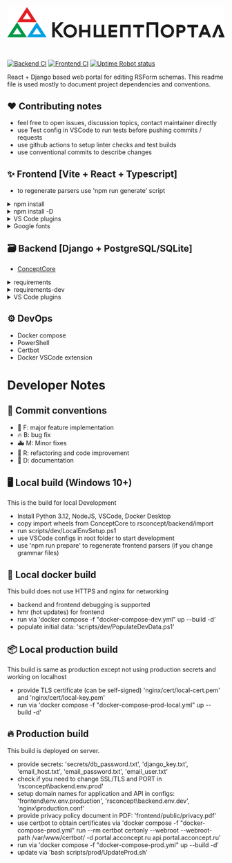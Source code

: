 <div align="center">
  <a href="https://portal.acconcept.ru/" target="_blank">
    <img width="650" src="rsconcept/frontend/public/logo_full.svg" />
  </a>
</div>

<br />
<br />

[![Backend CI](https://github.com/IRBorisov/ConceptPortal/actions/workflows/backend.yml/badge.svg?branch=main)](https://github.com/IRBorisov/ConceptPortal/actions/workflows/backend.yml)
[![Frontend CI](https://github.com/IRBorisov/ConceptPortal/actions/workflows/frontend.yml/badge.svg?branch=main)](https://github.com/IRBorisov/ConceptPortal/actions/workflows/frontend.yml)
[![Uptime Robot status](https://img.shields.io/uptimerobot/status/m797659312-8ab26c72de49d8d92eccc06e?label=Live%20Server)](https://portal.acconcept.ru)

React + Django based web portal for editing RSForm schemas.
This readme file is used mostly to document project dependencies and conventions.

## ❤️ Contributing notes

- feel free to open issues, discussion topics, contact maintainer directly
- use Test config in VSCode to run tests before pushing commits / requests
- use github actions to setup linter checks and test builds
- use conventional commits to describe changes

## ✨ Frontend [Vite + React + Typescript]

- to regenerate parsers use 'npm run generate' script

<details>
  <summary>npm install</summary>
  <pre>
  - axios
  - clsx
  - react-icons
  - react-router
  - react-toastify
  - react-tabs
  - react-intl
  - react-error-boundary
  - react-tooltip
  - react-zoom-pan-pinch
  - react-hook-form
  - react-scan
  - reactflow
  - js-file-download
  - use-debounce
  - qrcode.react
  - zustand
  - zod
  - @hookform/resolvers
  - @tanstack/react-table
  - @tanstack/react-query
  - @tanstack/react-query-devtools
  - @uiw/react-codemirror
  - @uiw/codemirror-themes
  - @lezer/lr
  - @dagrejs/dagre
  </pre>
</details>
<details>
  <summary>npm install -D</summary>
  <pre>
  - tailwindcss
  - eslint-plugin-import
  - eslint-plugin-react-compiler
  - eslint-plugin-simple-import-sort
  - eslint-plugin-react-hooks
  - eslint-plugin-tsdoc
  - eslint-plugin-playwright
  - babel-plugin-react-compiler
  - vite
  - jest
  - shadcn
  - ts-jest
  - stylelint
  - stylelint-config-recommended
  - stylelint-config-standard
  - stylelint-config-tailwindcss
  - @vitejs/plugin-react
  - @types/jest
  - @lezer/generator
  - @playwright/test
  </pre>
</details>
<details>
  <summary>VS Code plugins</summary>
  <pre>
  - ESLint
  - Colorize
  - Tailwind CSS IntelliSense
  - Code Spell Checker (eng + rus)
  - Backticks
  - Svg Preview
  - TODO Highlight v2
  - Prettier
  - PowerShell (for Windows dev env)
  </pre>
</details>
<details>
  <summary>Google fonts</summary>
  <pre>
  - Fira Code
  - Rubik
  - Alegreya Sans SC
  - Noto Sans Math
  - Noto Sans Symbol
  - Noto Color Emoji
  </pre>
</details>

## 🗃️ Backend [Django + PostgreSQL/SQLite]

- [ConceptCore](https://github.com/IRBorisov/ConceptCore)
<details>
  <summary>requirements</summary>
  <pre>
  - django
  - djangorestframework
  - django-cors-headers
  - django-filter
  - drf-spectacular
  - tzdata
  - gunicorn
  - coreapi
  - psycopg2-binary
  - cctext
  - pyconcept
  </pre>
</details>
<details>
  <summary>requirements-dev</summary>
  <pre>
  - coverage
  - pylint
  - mypy
  - djangorestframework-stubs[compatible-mypy]
  </pre>
</details>
<details>
  <summary>VS Code plugins</summary>
  <pre>
  - Pylance
  - Pylint
  - autopep8
  - isort
  - Django
  - SQLite
  - Playwright
  </pre>
</details>

## ⚙️ DevOps

- Docker compose
- PowerShell
- Certbot
- Docker VSCode extension

# Developer Notes

## 📝 Commit conventions

- 🚀 F: major feature implementation
- 🔥 B: bug fix
- 🚑 M: Minor fixes
- 🔧 R: refactoring and code improvement
- 📝 D: documentation

## 🖥️ Local build (Windows 10+)

This is the build for local Development

- Install Python 3.12, NodeJS, VSCode, Docker Desktop
- copy import wheels from ConceptCore to rsconcept/backend/import
- run scripts/dev/LocalEnvSetup.ps1
- use VSCode configs in root folder to start development
- use 'npm run prepare' to regenerate frontend parsers (if you change grammar files)

## 🔭 Local docker build

This build does not use HTTPS and nginx for networking

- backend and frontend debugging is supported
- hmr (hot updates) for frontend
- run via 'docker compose -f "docker-compose-dev.yml" up --build -d'
- populate initial data: 'scripts/dev/PopulateDevData.ps1'

## 📦 Local production build

This build is same as production except not using production secrets and working on localhost

- provide TLS certificate (can be self-signed) 'nginx/cert/local-cert.pem' and 'nginx/cert/local-key.pem'
- run via 'docker compose -f "docker-compose-prod-local.yml" up --build -d'

## 🔥 Production build

This build is deployed on server.

- provide secrets: 'secrets/db_password.txt', 'django_key.txt', 'email_host.txt', 'email_password.txt', 'email_user.txt'
- check if you need to change SSL/TLS and PORT in 'rsconcept\backend\.env.prod'
- setup domain names for application and API in configs: 'frontend\env\.env.production', 'rsconcept\backend\.env.dev', 'nginx\production.conf'
- provide privacy policy document in PDF: 'frontend/public/privacy.pdf'
- use certbot to obtain certificates via 'docker compose -f "docker-compose-prod.yml" run --rm certbot certonly --webroot --webroot-path /var/www/certbot/ -d portal.acconcept.ru api.portal.acconcept.ru'
- run via 'docker compose -f "docker-compose-prod.yml" up --build -d'
- update via 'bash scripts/prod/UpdateProd.sh'

